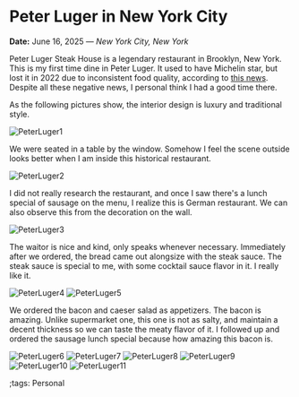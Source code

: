 # Peter Luger in New York City

**Date:** June 16, 2025 — *New York City, New York*

Peter Luger Steak House is a legendary restaurant in Brooklyn, New York.
This is my first time dine in Peter Luger.
It used to have Michelin star, but lost it in 2022 due to inconsistent food quality, according to [this news](https://www.tastingtable.com/1756619/peter-luger-steak-house-pete-wells-not-impressed/).
Despite all these negative news, I personal think I had a good time there.

As the following pictures show, the interior design is luxury and traditional style.

![PeterLuger1](pix/PeterLugerNYC/PeterLuger1.webp)

We were seated in a table by the window.
Somehow I feel the scene outside looks better when I am inside this historical restaurant.

![PeterLuger2](pix/PeterLugerNYC/PeterLuger2.webp)

I did not really research the restaurant, and once I saw there's a lunch special of sausage on the menu, I realize this is German restaurant.
We can also observe this from the decoration on the wall.

![PeterLuger3](pix/PeterLugerNYC/PeterLuger3.webp)

The waitor is nice and kind, only speaks whenever necessary.
Immediately after we ordered, the bread came out alongsize with the steak sauce.
The steak sauce is special to me, with some cocktail sauce flavor in it.
I really like it.

![PeterLuger4](pix/PeterLugerNYC/PeterLuger4.webp)
![PeterLuger5](pix/PeterLugerNYC/PeterLuger5.webp)

We ordered the bacon and caeser salad as appetizers.
The bacon is amazing.
Unlike supermarket one, this one is not as salty, and maintain a decent thickness so we can taste the meaty flavor of it.
I followed up and ordered the sausage lunch special because how amazing this bacon is.

![PeterLuger6](pix/PeterLugerNYC/PeterLuger6.webp)
![PeterLuger7](pix/PeterLugerNYC/PeterLuger7.webp)
![PeterLuger8](pix/PeterLugerNYC/PeterLuger8.webp)
![PeterLuger9](pix/PeterLugerNYC/PeterLuger9.webp)
![PeterLuger10](pix/PeterLugerNYC/PeterLuger10.webp)
![PeterLuger11](pix/PeterLugerNYC/PeterLuger11.webp)

;tags: Personal

